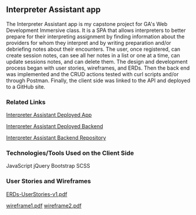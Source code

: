 
## Interpreter Assistant app

The Interpreter Assistant app is my capstone project for GA's Web Development Immersive class. It is a SPA that allows interpreters  to better prepare for their interpreting assignment by finding information about the providers for whom they interpret and by writing preparation and/or debriefing notes about their encounters. The user, once registered, can create session notes, can see all her notes in a list or one at a time, can update sessions notes, and can delete them. The design and development process began with user stories, wireframes, and ERDs. Then the back end was implemented and the CRUD actions tested with curl scripts and/or through Postman. Finally, the client side was linked to the API and deployed to a GitHub site.

### Related Links

[Interpreter Assistant Deployed App](https://beatrizelena.github.io/interpreter-assistant-client/)

[Interpreter Assistant Deployed Backend](https://interpreter-assistant.herokuapp.com/)

[Interpreter Assistant Backend Repository](https://github.com/BeatrizElena/interpreter-assistant-api)

### Technologies/Tools Used on the Client Side

JavaScript
jQuery
Bootstrap
SCSS



### User Stories and Wireframes

[ERDs-UserStories-v1.pdf](https://git.generalassemb.ly/ga-wdi-boston/project-issue-tracker-guide/files/1186/ERDs-UserStories-v1.pdf)

[wireframe1.pdf](https://git.generalassemb.ly/ga-wdi-boston/project-issue-tracker-guide/files/1187/wireframe1.pdf)
[wireframe2.pdf](https://git.generalassemb.ly/ga-wdi-boston/project-issue-tracker-guide/files/1188/wireframe2.pdf)
